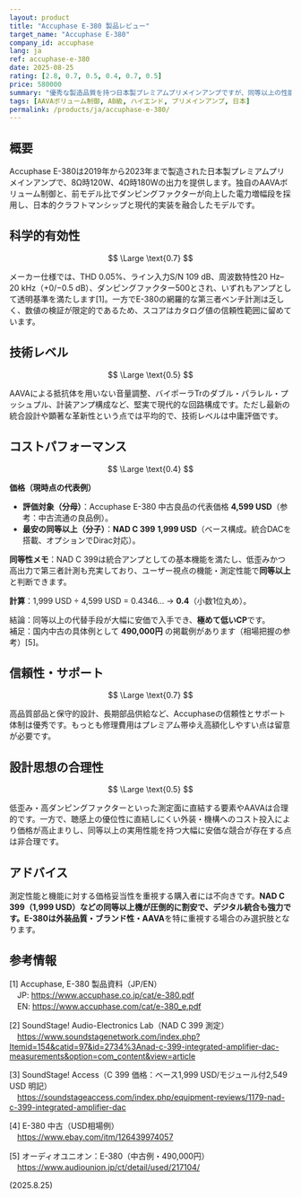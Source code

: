 ```yaml
---
layout: product
title: "Accuphase E-380 製品レビュー"
target_name: "Accuphase E-380"
company_id: accuphase
lang: ja
ref: accuphase-e-380
date: 2025-08-25
rating: [2.8, 0.7, 0.5, 0.4, 0.7, 0.5]
price: 580000
summary: "優秀な製造品質を持つ日本製プレミアムプリメインアンプですが、同等以上の性能を著しく安価に提供する製品が存在するため、コストパフォーマンスは極めて低いです"
tags: [AAVAボリューム制御, AB級, ハイエンド, プリメインアンプ, 日本]
permalink: /products/ja/accuphase-e-380/
---
```

## 概要

Accuphase E-380は2019年から2023年まで製造された日本製プレミアムプリメインアンプで、8Ω時120W、4Ω時180Wの出力を提供します。独自のAAVAボリューム制御と、前モデル比でダンピングファクターが向上した電力増幅段を採用し、日本的クラフトマンシップと現代的実装を融合したモデルです。

## 科学的有効性

$$ \Large \text{0.7} $$

メーカー仕様では、THD 0.05%、ライン入力S/N 109 dB、周波数特性20 Hz–20 kHz（+0/−0.5 dB）、ダンピングファクター500とされ、いずれもアンプとして透明基準を満たします[1]。一方でE-380の網羅的な第三者ベンチ計測は乏しく、数値の検証が限定的であるため、スコアはカタログ値の信頼性範囲に留めています。

## 技術レベル

$$ \Large \text{0.5} $$

AAVAによる抵抗体を用いない音量調整、バイポーラTrのダブル・パラレル・プッシュプル、計装アンプ構成など、堅実で現代的な回路構成です。ただし最新の統合設計や顕著な革新性という点では平均的で、技術レベルは中庸評価です。

## コストパフォーマンス

$$ \Large \text{0.4} $$

**価格（現時点の代表例）**  
- **評価対象（分母）**：Accuphase E-380 中古良品の代表価格 **4,599 USD**（参考：中古流通の良品例）。  
- **最安の同等以上（分子）**：**NAD C 399** **1,999 USD**（ベース構成。統合DACを搭載、オプションでDirac対応）。  

**同等性メモ**：NAD C 399は統合アンプとしての基本機能を満たし、低歪みかつ高出力で第三者計測も充実しており、ユーザー視点の機能・測定性能で**同等以上**と判断できます。

**計算**：1,999 USD ÷ 4,599 USD = 0.4346… → **0.4**（小数1位丸め）。

結論：同等以上の代替手段が大幅に安価で入手でき、**極めて低いCP**です。  
補足：国内中古の具体例として **490,000円** の掲載例があります（相場把握の参考）[5]。

## 信頼性・サポート

$$ \Large \text{0.7} $$

高品質部品と保守的設計、長期部品供給など、Accuphaseの信頼性とサポート体制は優秀です。もっとも修理費用はプレミアム帯ゆえ高額化しやすい点は留意が必要です。

## 設計思想の合理性

$$ \Large \text{0.5} $$

低歪み・高ダンピングファクターといった測定面に直結する要素やAAVAは合理的です。一方で、聴感上の優位性に直結しにくい外装・機構へのコスト投入により価格が高止まりし、同等以上の実用性能を持つ大幅に安価な競合が存在する点は非合理です。

## アドバイス

測定性能と機能に対する価格妥当性を重視する購入者には不向きです。**NAD C 399（1,999 USD）**などの同等以上機が圧倒的に割安で、デジタル統合も強力です。E-380は**外装品質・ブランド性・AAVA**を特に重視する場合のみ選択肢となります。

## 参考情報

[1] Accuphase, E-380 製品資料（JP/EN）  
　JP: https://www.accuphase.co.jp/cat/e-380.pdf  
　EN: https://www.accuphase.com/cat/e-380_e.pdf  

[2] SoundStage! Audio-Electronics Lab（NAD C 399 測定）  
　https://www.soundstagenetwork.com/index.php?Itemid=154&catid=97&id=2734%3Anad-c-399-integrated-amplifier-dac-measurements&option=com_content&view=article

[3] SoundStage! Access（C 399 価格：ベース1,999 USD/モジュール付2,549 USD 明記）  
　https://soundstageaccess.com/index.php/equipment-reviews/1179-nad-c-399-integrated-amplifier-dac

[4] E-380 中古（USD相場例）  
　https://www.ebay.com/itm/126439974057

[5] オーディオユニオン：E-380（中古例・490,000円）  
　https://www.audiounion.jp/ct/detail/used/217104/

(2025.8.25)

